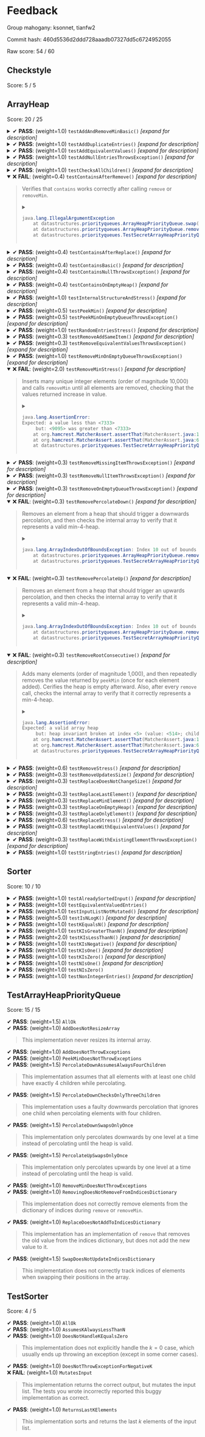 # Feedback

Group mahogany: ksonnet, tianfw2

Commit hash: 460d5536d2ddd728aaadb07327dd5c6724952055

Raw score: 54 / 60

## Checkstyle

Score: 5 / 5

## ArrayHeap

Score: 20 / 25

<details>
<summary>✔ <b>PASS</b>: (weight=1.0) <code>testAddAndRemoveMinBasic()</code> <i>[expand for description]</i></summary>

> A basic test case that inserts a few elements (order of magnitude 10), then checks that `removeMin`
> and `size` return the correct values.

</details>

<details>
<summary>✔ <b>PASS</b>: (weight=1.0) <code>testAddDuplicateEntries()</code> <i>[expand for description]</i></summary>

> Adds the same few unique elements twice and checks that the correct exception is thrown during for
> the second, duplicate insertion.

</details>

<details>
<summary>✔ <b>PASS</b>: (weight=1.0) <code>testAddEquivalentValues()</code> <i>[expand for description]</i></summary>

> Adds many `IntPair`s with equivalent values into the heap, and then verifies correct ordering by
> repeatedly calling `peekMin` and `removeMin`.

</details>

<details>
<summary>✔ <b>PASS</b>: (weight=1.0) <code>testAddNullEntriesThrowsException()</code> <i>[expand for description]</i></summary>

> Verifies that the correct exception is thrown when null values are added into the heap.

</details>

<details>
<summary>✔ <b>PASS</b>: (weight=1.0) <code>testChecksAllChildren()</code> <i>[expand for description]</i></summary>

> Verifies that percolating downwards works when the minimum child is in any of the 4 possible
> positions. (Checks the internal array to verify that it exactly matches the expected state.)

</details>

<details open>
<summary>❌ <b>FAIL</b>: (weight=0.4) <code>testContainsAfterRemove()</code> <i>[expand for description]</i></summary>

> Verifies that `contains` works correctly after calling `remove` or `removeMin`.
>
> <details>
> <summary>
> 
> ``` java
> java.lang.IllegalArgumentException
>     at datastructures.priorityqueues.ArrayHeapPriorityQueue.swap(ArrayHeapPriorityQueue.java:253)
>     at datastructures.priorityqueues.ArrayHeapPriorityQueue.remove(ArrayHeapPriorityQueue.java:126)
>     at datastructures.priorityqueues.TestSecretArrayHeapPriorityQueue.testContainsAfterRemove(TestSecretArrayHeapPriorityQueue.java:530)
> ```
> </summary>
> 
> ``` java
>     at java.base/jdk.internal.reflect.NativeMethodAccessorImpl.invoke0(Native Method)
>     at java.base/jdk.internal.reflect.NativeMethodAccessorImpl.invoke(NativeMethodAccessorImpl.java:62)
>     at java.base/jdk.internal.reflect.DelegatingMethodAccessorImpl.invoke(DelegatingMethodAccessorImpl.java:43)
>     at java.base/java.lang.reflect.Method.invoke(Method.java:567)
>     at secret.TimeoutPreemptivelyExtension$MethodTimeoutInterceptor.lambda$intercept$0(TimeoutPreemptivelyExtension.java:115)
>     at org.junit.jupiter.api.AssertTimeout.lambda$assertTimeoutPreemptively$4(AssertTimeout.java:132)
>     at java.base/java.util.concurrent.FutureTask.run(FutureTask.java:264)
>     at java.base/java.util.concurrent.ThreadPoolExecutor.runWorker(ThreadPoolExecutor.java:1128)
>     at java.base/java.util.concurrent.ThreadPoolExecutor$Worker.run(ThreadPoolExecutor.java:628)
>     at java.base/java.lang.Thread.run(Thread.java:835)
> ```
> </details>

</details>

<details>
<summary>✔ <b>PASS</b>: (weight=0.4) <code>testContainsAfterReplace()</code> <i>[expand for description]</i></summary>

> Verifies that `contains` works correctly after calling `replace`.

</details>

<details>
<summary>✔ <b>PASS</b>: (weight=0.4) <code>testContainsBasic()</code> <i>[expand for description]</i></summary>

> A basic test case for `contains`.

</details>

<details>
<summary>✔ <b>PASS</b>: (weight=0.4) <code>testContainsNullThrowsException()</code> <i>[expand for description]</i></summary>

> Verifies that calling `contains` with a null value throws the correct exception.

</details>

<details>
<summary>✔ <b>PASS</b>: (weight=0.4) <code>testContainsOnEmptyHeap()</code> <i>[expand for description]</i></summary>

> Verifies that `contains` works correctly value on an empty heap.

</details>

<details>
<summary>✔ <b>PASS</b>: (weight=1.0) <code>testInternalStructureAndStress()</code> <i>[expand for description]</i></summary>

> Randomly inserts random elements or calls `removeMin` many times (order of magnitude 10,000). After
> each method call, checks the internal array to verify that it represents a valid min-4-heap (each
> value is less than or equal to its children).

</details>

<details>
<summary>✔ <b>PASS</b>: (weight=0.5) <code>testPeekMin()</code> <i>[expand for description]</i></summary>

> Tests both that `peekMin` returns the minimum and that subsequently calling `removeMin` returns the
> same value.

</details>

<details>
<summary>✔ <b>PASS</b>: (weight=0.5) <code>testPeekMinOnEmptyQueueThrowsException()</code> <i>[expand for description]</i></summary>

> Calling `peekMin` on an empty `ArrayHeapPriorityQueue` should throw an `EmptyContainerException` -
> if this test fails, that was not the case for your code. This test also inserts and removes before
> testing the `EmptyContainerException` case.

</details>

<details>
<summary>✔ <b>PASS</b>: (weight=1.0) <code>testRandomEntriesStress()</code> <i>[expand for description]</i></summary>

> Adds random values to the heap a random number of times, then empties the heap while verifying that
> `peekMin` and `removeMin` return the expected sorted sequence. This is repeated 1000 times.

</details>

<details>
<summary>✔ <b>PASS</b>: (weight=0.3) <code>testRemoveAddSameItem()</code> <i>[expand for description]</i></summary>

> Verifies that an element can be re-added to a heap after it has been removed from the heap.

</details>

<details>
<summary>✔ <b>PASS</b>: (weight=0.3) <code>testRemoveEquivalentValuesThrowsException()</code> <i>[expand for description]</i></summary>

> Attempts to remove a new `IntPair` object with the same `compareTo` value as an element in a heap,
> but that is not `equals` to any of them. Expects an exception, since the new `IntPair` object is not
> in the heap.

</details>

<details>
<summary>✔ <b>PASS</b>: (weight=1.0) <code>testRemoveMinOnEmptyQueueThrowsException()</code> <i>[expand for description]</i></summary>

> Calling `removeMin` on an empty `ArrayHeapPriorityQueue` should throw an `EmptyContainerException` -
> if this test fails, that was not the case for your code. This test also inserts and removes before
> testing the `EmptyContainerException` case.

</details>

<details open>
<summary>❌ <b>FAIL</b>: (weight=2.0) <code>testRemoveMinStress()</code> <i>[expand for description]</i></summary>

> Inserts many unique integer elements (order of magnitude 10,000) and calls `removeMin` until all
> elements are removed, checking that the values returned increase in value.
>
> <details>
> <summary>
> 
> ``` java
> java.lang.AssertionError: 
> Expected: a value less than <7333>
>      but: <9095> was greater than <7333>
>     at org.hamcrest.MatcherAssert.assertThat(MatcherAssert.java:18)
>     at org.hamcrest.MatcherAssert.assertThat(MatcherAssert.java:6)
>     at datastructures.priorityqueues.TestSecretArrayHeapPriorityQueue.testRemoveMinStress(TestSecretArrayHeapPriorityQueue.java:133)
> ```
> </summary>
> 
> ``` java
>     at java.base/jdk.internal.reflect.NativeMethodAccessorImpl.invoke0(Native Method)
>     at java.base/jdk.internal.reflect.NativeMethodAccessorImpl.invoke(NativeMethodAccessorImpl.java:62)
>     at java.base/jdk.internal.reflect.DelegatingMethodAccessorImpl.invoke(DelegatingMethodAccessorImpl.java:43)
>     at java.base/java.lang.reflect.Method.invoke(Method.java:567)
>     at secret.TimeoutPreemptivelyExtension$MethodTimeoutInterceptor.lambda$intercept$0(TimeoutPreemptivelyExtension.java:115)
>     at org.junit.jupiter.api.AssertTimeout.lambda$assertTimeoutPreemptively$4(AssertTimeout.java:132)
>     at java.base/java.util.concurrent.FutureTask.run(FutureTask.java:264)
>     at java.base/java.util.concurrent.ThreadPoolExecutor.runWorker(ThreadPoolExecutor.java:1128)
>     at java.base/java.util.concurrent.ThreadPoolExecutor$Worker.run(ThreadPoolExecutor.java:628)
>     at java.base/java.lang.Thread.run(Thread.java:835)
> ```
> </details>

</details>

<details>
<summary>✔ <b>PASS</b>: (weight=0.3) <code>testRemoveMissingItemThrowsException()</code> <i>[expand for description]</i></summary>

> Tests that calling remove on an element that isn't in the heap throws the correct exception.
> Afterwards, it also checks that a valid removal is still successful.

</details>

<details>
<summary>✔ <b>PASS</b>: (weight=0.3) <code>testRemoveNullItemThrowsException()</code> <i>[expand for description]</i></summary>

> Tests that removing `null` from an empty heap throws the correct exception.

</details>

<details>
<summary>✔ <b>PASS</b>: (weight=0.3) <code>testRemoveOnEmptyQueueThrowsException()</code> <i>[expand for description]</i></summary>

> Tests that calling `remove` on an empty heap throws the correct exception.

</details>

<details open>
<summary>❌ <b>FAIL</b>: (weight=0.3) <code>testRemovePercolateDown()</code> <i>[expand for description]</i></summary>

> Removes an element from a heap that should trigger a downwards percolation, and then checks the
> internal array to verify that it represents a valid min-4-heap.
>
> <details>
> <summary>
> 
> ``` java
> java.lang.ArrayIndexOutOfBoundsException: Index 10 out of bounds for length 10
>     at datastructures.priorityqueues.ArrayHeapPriorityQueue.remove(ArrayHeapPriorityQueue.java:127)
>     at datastructures.priorityqueues.TestSecretArrayHeapPriorityQueue.testRemovePercolateDown(TestSecretArrayHeapPriorityQueue.java:381)
> ```
> </summary>
> 
> ``` java
>     at java.base/jdk.internal.reflect.NativeMethodAccessorImpl.invoke0(Native Method)
>     at java.base/jdk.internal.reflect.NativeMethodAccessorImpl.invoke(NativeMethodAccessorImpl.java:62)
>     at java.base/jdk.internal.reflect.DelegatingMethodAccessorImpl.invoke(DelegatingMethodAccessorImpl.java:43)
>     at java.base/java.lang.reflect.Method.invoke(Method.java:567)
>     at secret.TimeoutPreemptivelyExtension$MethodTimeoutInterceptor.lambda$intercept$0(TimeoutPreemptivelyExtension.java:115)
>     at org.junit.jupiter.api.AssertTimeout.lambda$assertTimeoutPreemptively$4(AssertTimeout.java:132)
>     at java.base/java.util.concurrent.FutureTask.run(FutureTask.java:264)
>     at java.base/java.util.concurrent.ThreadPoolExecutor.runWorker(ThreadPoolExecutor.java:1128)
>     at java.base/java.util.concurrent.ThreadPoolExecutor$Worker.run(ThreadPoolExecutor.java:628)
>     at java.base/java.lang.Thread.run(Thread.java:835)
> ```
> </details>

</details>

<details open>
<summary>❌ <b>FAIL</b>: (weight=0.3) <code>testRemovePercolateUp()</code> <i>[expand for description]</i></summary>

> Removes an element from a heap that should trigger an upwards percolation, and then checks the
> internal array to verify that it represents a valid min-4-heap.
>
> <details>
> <summary>
> 
> ``` java
> java.lang.ArrayIndexOutOfBoundsException: Index 10 out of bounds for length 10
>     at datastructures.priorityqueues.ArrayHeapPriorityQueue.remove(ArrayHeapPriorityQueue.java:127)
>     at datastructures.priorityqueues.TestSecretArrayHeapPriorityQueue.testRemovePercolateUp(TestSecretArrayHeapPriorityQueue.java:362)
> ```
> </summary>
> 
> ``` java
>     at java.base/jdk.internal.reflect.NativeMethodAccessorImpl.invoke0(Native Method)
>     at java.base/jdk.internal.reflect.NativeMethodAccessorImpl.invoke(NativeMethodAccessorImpl.java:62)
>     at java.base/jdk.internal.reflect.DelegatingMethodAccessorImpl.invoke(DelegatingMethodAccessorImpl.java:43)
>     at java.base/java.lang.reflect.Method.invoke(Method.java:567)
>     at secret.TimeoutPreemptivelyExtension$MethodTimeoutInterceptor.lambda$intercept$0(TimeoutPreemptivelyExtension.java:115)
>     at org.junit.jupiter.api.AssertTimeout.lambda$assertTimeoutPreemptively$4(AssertTimeout.java:132)
>     at java.base/java.util.concurrent.FutureTask.run(FutureTask.java:264)
>     at java.base/java.util.concurrent.ThreadPoolExecutor.runWorker(ThreadPoolExecutor.java:1128)
>     at java.base/java.util.concurrent.ThreadPoolExecutor$Worker.run(ThreadPoolExecutor.java:628)
>     at java.base/java.lang.Thread.run(Thread.java:835)
> ```
> </details>

</details>

<details open>
<summary>❌ <b>FAIL</b>: (weight=0.3) <code>testRemoveRootConsecutive()</code> <i>[expand for description]</i></summary>

> Adds many elements (order of magnitude 1,000), and then repeatedly removes the value returned by
> `peekMin` (once for each element added). Cerifies the heap is empty afterward. Also, after every
> `remove` call, checks the internal array to verify that it correctly represents a min-4-heap.
>
> <details>
> <summary>
> 
> ``` java
> java.lang.AssertionError: 
> Expected: a valid array heap
>      but: heap invariant broken at index <5> (value: <514>; children: [505, 562, 559, 560])
>     at org.hamcrest.MatcherAssert.assertThat(MatcherAssert.java:18)
>     at org.hamcrest.MatcherAssert.assertThat(MatcherAssert.java:6)
>     at datastructures.priorityqueues.TestSecretArrayHeapPriorityQueue.testRemoveRootConsecutive(TestSecretArrayHeapPriorityQueue.java:343)
> ```
> </summary>
> 
> ``` java
>     at java.base/jdk.internal.reflect.NativeMethodAccessorImpl.invoke0(Native Method)
>     at java.base/jdk.internal.reflect.NativeMethodAccessorImpl.invoke(NativeMethodAccessorImpl.java:62)
>     at java.base/jdk.internal.reflect.DelegatingMethodAccessorImpl.invoke(DelegatingMethodAccessorImpl.java:43)
>     at java.base/java.lang.reflect.Method.invoke(Method.java:567)
>     at secret.TimeoutPreemptivelyExtension$MethodTimeoutInterceptor.lambda$intercept$0(TimeoutPreemptivelyExtension.java:115)
>     at org.junit.jupiter.api.AssertTimeout.lambda$assertTimeoutPreemptively$4(AssertTimeout.java:132)
>     at java.base/java.util.concurrent.FutureTask.run(FutureTask.java:264)
>     at java.base/java.util.concurrent.ThreadPoolExecutor.runWorker(ThreadPoolExecutor.java:1128)
>     at java.base/java.util.concurrent.ThreadPoolExecutor$Worker.run(ThreadPoolExecutor.java:628)
>     at java.base/java.lang.Thread.run(Thread.java:835)
> ```
> </details>

</details>

<details>
<summary>✔ <b>PASS</b>: (weight=0.6) <code>testRemoveStress()</code> <i>[expand for description]</i></summary>

> Verifies that `remove` runs efficiently on large heap sizes (order of magnitude 10,000).

</details>

<details>
<summary>✔ <b>PASS</b>: (weight=0.3) <code>testRemoveUpdatesSize()</code> <i>[expand for description]</i></summary>

> Verifies that calling `remove` correctly updates the size of the heap.

</details>

<details>
<summary>✔ <b>PASS</b>: (weight=0.3) <code>testReplaceDoesNotChangeSize()</code> <i>[expand for description]</i></summary>

> Verifies that `size` is correct after calling `replace`.

</details>

<details>
<summary>✔ <b>PASS</b>: (weight=0.3) <code>testReplaceLastElement()</code> <i>[expand for description]</i></summary>

> Calls `replace` on the last element in a heap, and then checks the internal array to verify that it
> represents a valid min-4-heap.

</details>

<details>
<summary>✔ <b>PASS</b>: (weight=0.3) <code>testReplaceMinElement()</code> <i>[expand for description]</i></summary>

> Calls `replace` on the smallest element in a heap and checks its internal array to verify that it
> represents a valid min-4-heap afterwards.

</details>

<details>
<summary>✔ <b>PASS</b>: (weight=0.3) <code>testReplaceOnEmptyHeap()</code> <i>[expand for description]</i></summary>

> Verifies that calling `replace` on an empty heap throws the correct exception.

</details>

<details>
<summary>✔ <b>PASS</b>: (weight=0.3) <code>testReplaceOnlyElement()</code> <i>[expand for description]</i></summary>

> Calls `replace` on the only element in a single-element heap, and then calls `removeMin` to verify
> that the element was correctly replaced.

</details>

<details>
<summary>✔ <b>PASS</b>: (weight=0.6) <code>testReplaceStress()</code> <i>[expand for description]</i></summary>

> Verifies that `replace` runs efficiently on large heap sizes (order of magnitude 10,000).

</details>

<details>
<summary>✔ <b>PASS</b>: (weight=0.3) <code>testReplaceWithEquivalentValues()</code> <i>[expand for description]</i></summary>

> Verifies that replacing elements only works when the element is `equals` to something in the heap
> (elements with the same `compareTo` value may not be `equals`) and otherwise throws the correct
> exception.

</details>

<details>
<summary>✔ <b>PASS</b>: (weight=0.3) <code>testReplaceWithExistingElementThrowsException()</code> <i>[expand for description]</i></summary>

> Verifies that replacing an element with a value that's already in the heap throws the correct
> exception.

</details>

<details>
<summary>✔ <b>PASS</b>: (weight=1.0) <code>testStringEntries()</code> <i>[expand for description]</i></summary>

> Inserts a handful of `String` elements and checks that `peekMin` then `removeMin` over the whole
> heap returns the expected sorted sequence.

</details>

## Sorter

Score: 10 / 10

<details>
<summary>✔ <b>PASS</b>: (weight=1.0) <code>testAlreadySortedInput()</code> <i>[expand for description]</i></summary>

> Verifies that an input sorted sequence still results in a correctly sorted output.

</details>

<details>
<summary>✔ <b>PASS</b>: (weight=1.0) <code>testEquivalentValuedEntries()</code></summary>
</details>

<details>
<summary>✔ <b>PASS</b>: (weight=1.0) <code>testInputListNotMutated()</code> <i>[expand for description]</i></summary>

> Verifies that the input list does not get mutated.

</details>

<details>
<summary>✔ <b>PASS</b>: (weight=5.0) <code>testIsNLogK()</code> <i>[expand for description]</i></summary>

> This test is on the runners; checks whether the runtime of `topKSort` is in
> $`\mathcal{O}(n\log(k))`$ by counting comparison operations.

</details>

<details>
<summary>✔ <b>PASS</b>: (weight=1.0) <code>testKEqualsN()</code> <i>[expand for description]</i></summary>

> Verifies that the corrected sorted sequence is returned for a random list with $`n = k \approx
> 100`$.

</details>

<details>
<summary>✔ <b>PASS</b>: (weight=1.0) <code>testKIsGreaterThanN()</code> <i>[expand for description]</i></summary>

> Verifies that the correct sorted sequence is returned for a random list with $`k > n \approx 100`$.

</details>

<details>
<summary>✔ <b>PASS</b>: (weight=2.0) <code>testKIsLessThanN()</code> <i>[expand for description]</i></summary>

> Verifies that the corrected sorted sequence is returned for a random list with $`n \approx 100`$ and
> $`k < 10`$.

</details>

<details>
<summary>✔ <b>PASS</b>: (weight=1.0) <code>testKIsNegative()</code> <i>[expand for description]</i></summary>

> Verifies that the correct exception is thrown for negative values of $`k`$.

</details>

<details>
<summary>✔ <b>PASS</b>: (weight=1.0) <code>testKIsOne()</code> <i>[expand for description]</i></summary>

> Verifies that the correct sorted sequence is returned for $`k = 1`$ and a reasonably large $`n`$.

</details>

<details>
<summary>✔ <b>PASS</b>: (weight=1.0) <code>testKIsZero()</code> <i>[expand for description]</i></summary>

> Verifies the top 0 elements are returned for $`k = 0`$ (i.e., the output is an empty list).

</details>

<details>
<summary>✔ <b>PASS</b>: (weight=1.0) <code>testNIsOne()</code> <i>[expand for description]</i></summary>

> Verifies the correct sorted sequence is returned for $`n = 1`$ and a small $`k`$.

</details>

<details>
<summary>✔ <b>PASS</b>: (weight=1.0) <code>testNIsZero()</code></summary>
</details>

<details>
<summary>✔ <b>PASS</b>: (weight=1.0) <code>testNonIntegerEntries()</code> <i>[expand for description]</i></summary>

> Verifies that `topKSort` works correctly for a `List<String>` input.

</details>

## TestArrayHeapPriorityQueue

Score: 15 / 15

✔ <b>PASS</b>: (weight=1.5) `AllOk`  
✔ <b>PASS</b>: (weight=1.0) `AddDoesNotResizeArray`  
> This implementation never resizes its internal array.

✔ <b>PASS</b>: (weight=1.0) `AddDoesNotThrowExceptions`  
✔ <b>PASS</b>: (weight=1.0) `PeekMinDoesNotThrowExceptions`  
✔ <b>PASS</b>: (weight=1.5) `PercolateDownAssumesAlwaysFourChildren`  
> This implementation assumes that all elements with at least one child have exactly 4 children while
> percolating.

✔ <b>PASS</b>: (weight=1.5) `PercolateDownChecksOnlyThreeChildren`  
> This implementation uses a faulty downwards percolation that ignores one child when percolating
> elements with four children.

✔ <b>PASS</b>: (weight=1.5) `PercolateDownSwapsOnlyOnce`  
> This implementation only percolates downwards by one level at a time instead of percolating until
> the heap is valid.

✔ <b>PASS</b>: (weight=1.5) `PercolateUpSwapsOnlyOnce`  
> This implementation only percolates upwards by one level at a time instead of percolating until the
> heap is valid.

✔ <b>PASS</b>: (weight=1.0) `RemoveMinDoesNotThrowExceptions`  
✔ <b>PASS</b>: (weight=1.0) `RemovingDoesNotRemoveFromIndicesDictionary`  
> This implementation does not correctly remove elements from the dictionary of indices during
> `remove` or `removeMin`.

✔ <b>PASS</b>: (weight=1.0) `ReplaceDoesNotAddToIndicesDictionary`  
> This implementation has an implementation of `remove` that removes the old value from the indices
> dictionary, but does not add the new value to it.

✔ <b>PASS</b>: (weight=1.5) `SwapDoesNotUpdateIndicesDictionary`  
> This implementation does not correctly track indices of elements when swapping their positions in
> the array.

## TestSorter

Score: 4 / 5

✔ <b>PASS</b>: (weight=1.0) `AllOk`  
✔ <b>PASS</b>: (weight=1.0) `AssumesKAlwaysLessThanN`  
✔ <b>PASS</b>: (weight=1.0) `DoesNotHandleKEqualsZero`  
> This implementation does not explicitly handle the $`k = 0`$ case, which usually ends up throwing an
> exception (except in some corner cases).

✔ <b>PASS</b>: (weight=1.0) `DoesNotThrowExceptionForNegativeK`  
❌ <b>FAIL</b>: (weight=1.0) `MutatesInput`  
> This implementation returns the correct output, but mutates the input list.
> The tests you wrote incorrectly reported this buggy implementation as correct.

✔ <b>PASS</b>: (weight=1.0) `ReturnsLastKElements`  
> This implementation sorts and returns the last $`k`$ elements of the input list.
